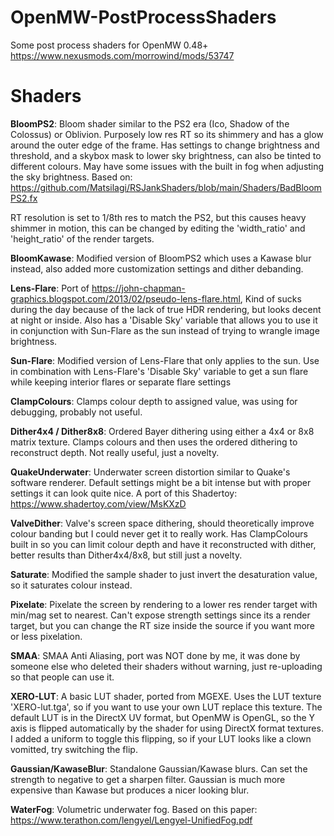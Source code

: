 # OpenMW-PostProcessShaders
Some post process shaders for OpenMW 0.48+
https://www.nexusmods.com/morrowind/mods/53747

# Shaders
**BloomPS2**: 
Bloom shader similar to the PS2 era (Ico, Shadow of the Colossus) or Oblivion. Purposely low res RT so its shimmery and has a glow around the outer edge of the frame. Has settings to change brightness and threshold, and a skybox mask to lower sky brightness, can also be tinted to different colours. May have some issues with the built in fog when adjusting the sky brightness. Based on: https://github.com/Matsilagi/RSJankShaders/blob/main/Shaders/BadBloomPS2.fx

RT resolution is set to 1/8th res to match the PS2, but this causes heavy shimmer in motion, this can be changed by editing the 'width_ratio' and 'height_ratio' of the render targets.

**BloomKawase**:
Modified version of BloomPS2 which uses a Kawase blur instead, also added more customization settings and dither debanding. 

**Lens-Flare**:
Port of https://john-chapman-graphics.blogspot.com/2013/02/pseudo-lens-flare.html, Kind of sucks during the day because of the lack of true HDR rendering, but looks decent at night or inside. Also has a 'Disable Sky' variable that allows you to use it in conjunction with Sun-Flare as the sun instead of trying to wrangle image brightness.

**Sun-Flare**:
Modified version of Lens-Flare that only applies to the sun. Use in combination with Lens-Flare's 'Disable Sky' variable to get a sun flare while keeping interior flares or separate flare settings

**ClampColours**:
Clamps colour depth to assigned value, was using for debugging, probably not useful.

**Dither4x4 / Dither8x8**:
Ordered Bayer dithering using either a 4x4 or 8x8 matrix texture. Clamps colours and then uses the ordered dithering to reconstruct depth. Not really useful, just a novelty.

**QuakeUnderwater**: 
Underwater screen distortion similar to Quake's software renderer. Default settings might be a bit intense but with proper settings it can look quite nice. A port of this Shadertoy: https://www.shadertoy.com/view/MsKXzD

**ValveDither**: 
Valve's screen space dithering, should theoretically improve colour banding but I could never get it to really work. Has ClampColours built in so you can limit colour depth and have it reconstructed with dither, better results than Dither4x4/8x8, but still just a novelty.

**Saturate**: 
Modified the sample shader to just invert the desaturation value, so it saturates colour instead.

**Pixelate**: 
Pixelate the screen by rendering to a lower res render target with min/mag set to nearest. Can't expose strength settings since its a render target, but you can change the RT size inside the source if you want more or less pixelation.

**SMAA**:
SMAA Anti Aliasing, port was NOT done by me, it was done by someone else who deleted their shaders without warning, just re-uploading so that people can use it.

**XERO-LUT**:
A basic LUT shader, ported from MGEXE. Uses the LUT texture 'XERO-lut.tga', so if you want to use your own LUT replace this texture. The default LUT is in the DirectX UV format, but OpenMW is OpenGL, so the Y axis is flipped automatically by the shader for using DirectX format textures. I added a uniform to toggle this flipping, so if your LUT looks like a clown vomitted, try switching the flip.

**Gaussian/KawaseBlur**:
Standalone Gaussian/Kawase blurs. Can set the strength to negative to get a sharpen filter. Gaussian is much more expensive than Kawase but produces a nicer looking blur.

**WaterFog**:
Volumetric underwater fog. Based on this paper: https://www.terathon.com/lengyel/Lengyel-UnifiedFog.pdf
